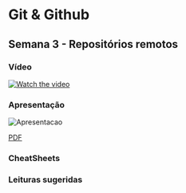 # Git & Github

## Semana 3 - Repositórios remotos

### Vídeo

[![Watch the video]()]()
  
### Apresentação

![Apresentacao](https://ibb.co/9wbXQFL)

[PDF](https://github.com/carlosbarretoeng/git-e-github/raw/master/Semana3/Git%20e%20Github%20Semana%203.pdf)
  
### CheatSheets

### Leituras sugeridas
